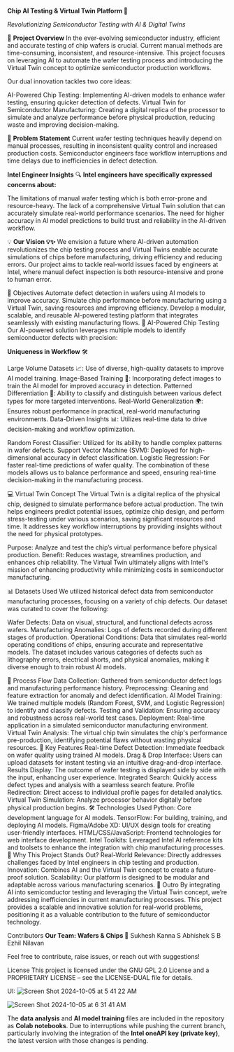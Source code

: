 **Chip AI Testing & Virtual Twin Platform 🚀**

*Revolutionizing Semiconductor Testing with AI & Digital Twins*

🔧 **Project Overview**
In the ever-evolving semiconductor industry, efficient and accurate testing of chip wafers is crucial. Current manual methods are time-consuming, inconsistent, and resource-intensive. This project focuses on leveraging AI to automate the wafer testing process and introducing the Virtual Twin concept to optimize semiconductor production workflows.

Our dual innovation tackles two core ideas:

AI-Powered Chip Testing: Implementing AI-driven models to enhance wafer testing, ensuring quicker detection of defects.
Virtual Twin for Semiconductor Manufacturing: Creating a digital replica of the processor to simulate and analyze performance before physical production, reducing waste and improving decision-making.

🌟 **Problem Statement**
Current wafer testing techniques heavily depend on manual processes, resulting in inconsistent quality control and increased production costs. Semiconductor engineers face workflow interruptions and time delays due to inefficiencies in defect detection.

**Intel Engineer Insights** 🔍
**Intel engineers have specifically expressed concerns about:**

The limitations of manual wafer testing which is both error-prone and resource-heavy.
The lack of a comprehensive Virtual Twin solution that can accurately simulate real-world performance scenarios.
The need for higher accuracy in AI model predictions to build trust and reliability in the AI-driven workflow.


💡 **Our Vision 💡✨**
We envision a future where AI-driven automation revolutionizes the chip testing process and Virtual Twins enable accurate simulations of chips before manufacturing, driving efficiency and reducing errors. Our project aims to tackle real-world issues faced by engineers at Intel, where manual defect inspection is both resource-intensive and prone to human error.

🎯 Objectives
Automate defect detection in wafers using AI models to improve accuracy.
Simulate chip performance before manufacturing using a Virtual Twin, saving resources and improving efficiency.
Develop a modular, scalable, and reusable AI-powered testing platform that integrates seamlessly with existing manufacturing flows.
🧠 AI-Powered Chip Testing
Our AI-powered solution leverages multiple models to identify semiconductor defects with precision:

**Uniqueness in Workflow** 🛠️

Large Volume Datasets 📈: Use of diverse, high-quality datasets to improve AI model training.
Image-Based Training 📸: Incorporating defect images to train the AI model for improved accuracy in detection.
Patterned Differentiation 🎨: Ability to classify and distinguish between various defect types for more targeted interventions.
Real-World Generalization 🌍: Ensures robust performance in practical, real-world manufacturing environments.
Data-Driven Insights 📊: Utilizes real-time data to drive decision-making and workflow optimization.



Random Forest Classifier: Utilized for its ability to handle complex patterns in wafer defects.
Support Vector Machine (SVM): Deployed for high-dimensional accuracy in defect classification.
Logistic Regression: For faster real-time predictions of wafer quality.
The combination of these models allows us to balance performance and speed, ensuring real-time decision-making in the manufacturing process.

💻 Virtual Twin Concept
The Virtual Twin is a digital replica of the physical chip, designed to simulate performance before actual production. The twin helps engineers predict potential issues, optimize chip design, and perform stress-testing under various scenarios, saving significant resources and time. It addresses key workflow interruptions by providing insights without the need for physical prototypes.

Purpose: Analyze and test the chip’s virtual performance before physical production.
Benefit: Reduces wastage, streamlines production, and enhances chip reliability.
The Virtual Twin ultimately aligns with Intel's mission of enhancing productivity while minimizing costs in semiconductor manufacturing.

📊 Datasets Used
We utilized historical defect data from semiconductor manufacturing processes, focusing on a variety of chip defects. Our dataset was curated to cover the following:

Wafer Defects: Data on visual, structural, and functional defects across wafers.
Manufacturing Anomalies: Logs of defects recorded during different stages of production.
Operational Conditions: Data that simulates real-world operating conditions of chips, ensuring accurate and representative models.
The dataset includes various categories of defects such as lithography errors, electrical shorts, and physical anomalies, making it diverse enough to train robust AI models.

🔄 Process Flow
Data Collection: Gathered from semiconductor defect logs and manufacturing performance history.
Preprocessing: Cleaning and feature extraction for anomaly and defect identification.
AI Model Training: We trained multiple models (Random Forest, SVM, and Logistic Regression) to identify and classify defects.
Testing and Validation: Ensuring accuracy and robustness across real-world test cases.
Deployment: Real-time application in a simulated semiconductor manufacturing environment.
Virtual Twin Analysis: The virtual chip twin simulates the chip's performance pre-production, identifying potential flaws without wasting physical resources.
🎨 Key Features
Real-time Defect Detection: Immediate feedback on wafer quality using trained AI models.
Drag & Drop Interface: Users can upload datasets for instant testing via an intuitive drag-and-drop interface.
Results Display: The outcome of wafer testing is displayed side by side with the input, enhancing user experience.
Integrated Search: Quickly access defect types and analysis with a seamless search feature.
Profile Redirection: Direct access to individual profile pages for detailed analytics.
Virtual Twin Simulation: Analyze processor behavior digitally before physical production begins.
🛠️ Technologies Used
Python: Core development language for AI models.
TensorFlow: For building, training, and deploying AI models.
Figma/Adobe XD: UI/UX design tools for creating user-friendly interfaces.
HTML/CSS/JavaScript: Frontend technologies for web interface development.
Intel Toolkits: Leveraged Intel AI reference kits and toolsets to enhance the integration with chip manufacturing processes.
🚀 Why This Project Stands Out?
Real-World Relevance: Directly addresses challenges faced by Intel engineers in chip testing and production.
Innovation: Combines AI and the Virtual Twin concept to create a future-proof solution.
Scalability: Our platform is designed to be modular and adaptable across various manufacturing scenarios.
🙌 Outro
By integrating AI into semiconductor testing and leveraging the Virtual Twin concept, we’re addressing inefficiencies in current manufacturing processes. This project provides a scalable and innovative solution for real-world problems, positioning it as a valuable contribution to the future of semiconductor technology.

Contributors
**Our Team: Wafers & Chips 👥**
Sukhesh Kanna S
Abhishek S
B Ezhil Nilavan

Feel free to contribute, raise issues, or reach out with suggestions!

License
This project is licensed under the GNU GPL 2.0 License and a PROPRIETARY LICENSE – see the LICENSE-DUAL file for details.



UI:
![Screen Shot 2024-10-05 at 5 41 22 AM](https://github.com/user-attachments/assets/dc3dfc83-f03f-4351-9d81-c526cb4b80fb)

![Screen Shot 2024-10-05 at 6 31 41 AM](https://github.com/user-attachments/assets/daa11760-815a-4bc0-94f1-d096c22a9259)

The **data analysis** and **AI model training** files are included in the repository as **Colab notebooks**. Due to interruptions while pushing the current branch, particularly involving the integration of the **Intel oneAPI key (private key)**, the latest version with those changes is pending.



